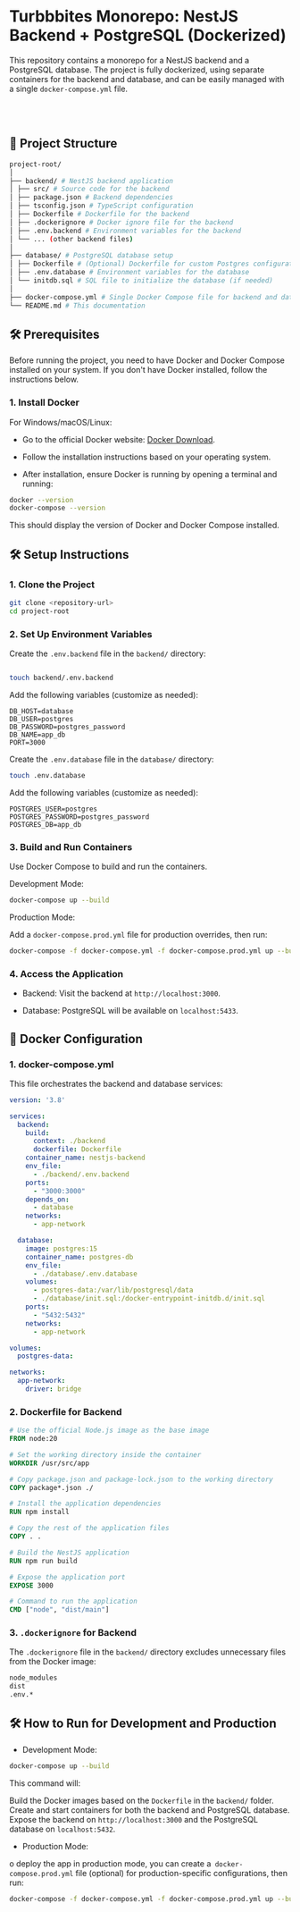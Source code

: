 # Turbbbites Monorepo: NestJS Backend + PostgreSQL (Dockerized) 
This repository contains a monorepo for a NestJS backend and a PostgreSQL database. The project is fully dockerized, using separate containers for the backend and database, and can be easily managed with a single `docker-compose.yml` file.

<br/><br/>

## 📂 Project Structure

```bash
project-root/
│
├── backend/ # NestJS backend application
│ ├── src/ # Source code for the backend
│ ├── package.json # Backend dependencies
│ ├── tsconfig.json # TypeScript configuration
│ ├── Dockerfile # Dockerfile for the backend
│ ├── .dockerignore # Docker ignore file for the backend
│ ├── .env.backend # Environment variables for the backend
│ └── ... (other backend files)
│
├── database/ # PostgreSQL database setup
│ ├── Dockerfile # (Optional) Dockerfile for custom Postgres configuration
│ ├── .env.database # Environment variables for the database
│ └── initdb.sql # SQL file to initialize the database (if needed)
│
├── docker-compose.yml # Single Docker Compose file for backend and database
└── README.md # This documentation
```

## 🛠️ Prerequisites

Before running the project, you need to have Docker and Docker Compose installed on your system. If you don't have Docker installed, follow the instructions below.

### 1. Install Docker

For Windows/macOS/Linux:

   * Go to the official Docker website: [Docker Download](https://www.docker.com/products/docker-desktop/).

   * Follow the installation instructions based on your operating system.

   * After installation, ensure Docker is running by opening a terminal and running:

```bash
docker --version
docker-compose --version
```

This should display the version of Docker and Docker Compose installed.



## 🛠️ Setup Instructions

### 1. Clone the Project
   ```bash
   git clone <repository-url>
   cd project-root
   ```

### 2. Set Up Environment Variables
   Create the `.env.backend` file in the `backend/` directory:

```bash

touch backend/.env.backend
```

Add the following variables (customize as needed):

```env
DB_HOST=database
DB_USER=postgres
DB_PASSWORD=postgres_password
DB_NAME=app_db
PORT=3000
```

Create the `.env.database` file in the `database/` directory:

```bash
touch .env.database
```
Add the following variables (customize as needed):
```env
POSTGRES_USER=postgres
POSTGRES_PASSWORD=postgres_password
POSTGRES_DB=app_db
```
### 3. Build and Run Containers

Use Docker Compose to build and run the containers.

Development Mode:

```bash
docker-compose up --build
```

Production Mode:

Add a `docker-compose.prod.yml` file for production overrides, then run:

```bash
docker-compose -f docker-compose.yml -f docker-compose.prod.yml up --build
```

### 4. Access the Application

* Backend: Visit the backend at `http://localhost:3000`.

* Database: PostgreSQL will be available on `localhost:5433`.


## 🐋 Docker Configuration

### 1. docker-compose.yml

This file orchestrates the backend and database services:

```yaml
version: '3.8'

services:
  backend:
    build:
      context: ./backend
      dockerfile: Dockerfile
    container_name: nestjs-backend
    env_file:
      - ./backend/.env.backend
    ports:
      - "3000:3000"
    depends_on:
      - database
    networks:
      - app-network

  database:
    image: postgres:15
    container_name: postgres-db
    env_file:
      - ./database/.env.database
    volumes:
      - postgres-data:/var/lib/postgresql/data
      - ./database/init.sql:/docker-entrypoint-initdb.d/init.sql
    ports:
      - "5432:5432"
    networks:
      - app-network

volumes:
  postgres-data:

networks:
  app-network:
    driver: bridge
```

### 2. Dockerfile for Backend

```dockerfile
# Use the official Node.js image as the base image
FROM node:20

# Set the working directory inside the container
WORKDIR /usr/src/app

# Copy package.json and package-lock.json to the working directory
COPY package*.json ./

# Install the application dependencies
RUN npm install

# Copy the rest of the application files
COPY . .

# Build the NestJS application
RUN npm run build

# Expose the application port
EXPOSE 3000

# Command to run the application
CMD ["node", "dist/main"]
```

### 3. `.dockerignore` for Backend

The `.dockerignore` file in the `backend/` directory excludes unnecessary files from the Docker image:

```bash
node_modules
dist
.env.*
```


## 🛠️ How to Run for Development and Production

* Development Mode: 

```bash
docker-compose up --build
```
This command will:

Build the Docker images based on the `Dockerfile` in the `backend/` folder.
Create and start containers for both the backend and PostgreSQL database.
Expose the backend on `http://localhost:3000` and the PostgreSQL database on `localhost:5432`.

* Production Mode:

o deploy the app in production mode, you can create a` docker-compose.prod.yml` file (optional) for production-specific configurations, then run:

```bash
docker-compose -f docker-compose.yml -f docker-compose.prod.yml up --build
```




